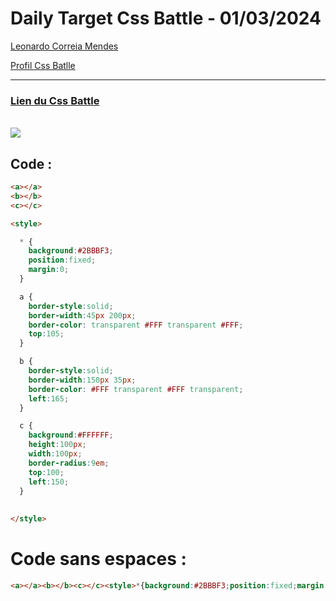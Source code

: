 # Daily Target Css Battle - 01/03/2024

[Leonardo Correia Mendes](https://github.com/leonardo-correiamendes)

[Profil Css Batlle](https://cssbattle.dev/player/PxahljaEJJesW2q41DyRFOpJIt73)

<hr>

### [Lien du Css Battle](https://cssbattle.dev/play/zgmRBxSPDFV9HOQJYazS)
<br>

<img src="https://firebasestorage.googleapis.com/v0/b/cssbattleapp.appspot.com/o/user%2Fummd3POvEDfFyeFvVdOMG3OOrwE2%2Ftargets%2Ftarget_KhgtPIj.png?alt=media">

<br>


## Code : 
```html
<a></a>
<b></b>
<c></c>

<style>

  * {
    background:#2BBBF3;
    position:fixed;
    margin:0;
  }

  a {
    border-style:solid;
    border-width:45px 200px;
    border-color: transparent #FFF transparent #FFF;
    top:105;
  }

  b {
    border-style:solid;
    border-width:150px 35px;
    border-color: #FFF transparent #FFF transparent;
    left:165;
  }

  c {
    background:#FFFFFF;
    height:100px;
    width:100px;
    border-radius:9em;
    top:100;
    left:150;
  }
  
  
</style>
```

# Code sans espaces : 

```html
<a></a><b></b><c></c><style>*{background:#2BBBF3;position:fixed;margin:0;}a{border-style:solid ;border-width:45px 200px;border-color:transparent#FFFtransparent#FFF;top:105;}b{border-style:solid ;border-width:150px 35px;border-color:#FFFtransparent#FFFtransparent;left:165;}c{background:#FFFFFF;height:100px;width:100px;border-radius:9em;top:100;left:150;}</style>
```
